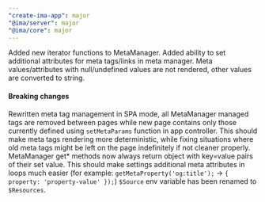 ```yaml
---
"create-ima-app": major
"@ima/server": major
"@ima/core": major
---
```


Added new iterator functions to MetaManager.
Added ability to set additional attributes for meta tags/links in meta manager.
Meta values/attributes with null/undefined values are not rendered, other values are converted to string.

#### Breaking changes

Rewritten meta tag management in SPA mode, all MetaManager managed tags are removed between pages while new page contains only those currently defined using `setMetaParams` function in app controller. This should make meta tags rendering more deterministic, while fixing situations where old meta tags might be left on the page indefinitely if not cleaner properly.
MetaManager get* methods now always return object with key=value pairs of their set value. This should make settings additional meta attributes in loops much easier (for example: `getMetaProperty('og:title');` -> `{ property: 'property-value' });`)
`$Source` env variable has been renamed to `$Resources`.
